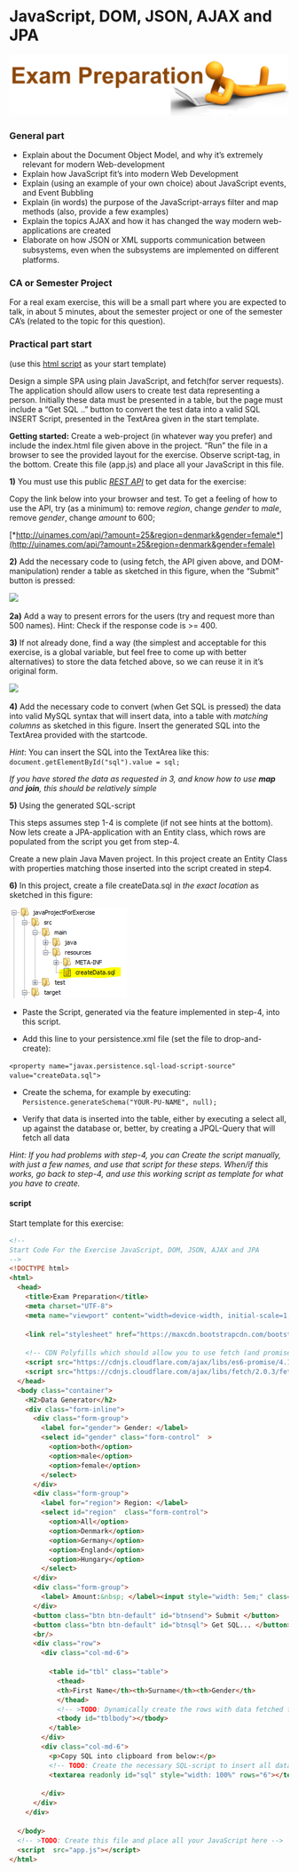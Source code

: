 # JavaScript, DOM, JSON, AJAX and JPA
![](../media/image4.png)

### General part

- Explain about the Document Object Model, and why it’s extremely relevant for modern Web-development
- Explain how JavaScript fit’s into modern Web Development
- Explain (using an example of your own choice) about JavaScript events, and Event Bubbling
- Explain (in words) the purpose of the JavaScript-arrays filter and map methods (also, provide a few examples)
- Explain the topics AJAX and how it has changed the way modern web-applications are created
- Elaborate on how JSON or XML supports communication between subsystems, even when the subsystems are implemented on diﬀerent platforms.

### CA or Semester Project

For a real exam exercise, this will be a small part where you are
expected to talk, in about 5 minutes, about the semester project or one
of the semester CA’s (related to the topic for this question).

### Practical part start 
(use this [html script](####-script) as your start template)

Design a simple SPA using plain JavaScript, and fetch(for server requests). The application should allow users to create test data representing a person. Initially these data must be presented in a table, but the page must include a “Get SQL ..” button to convert the test data into a valid SQL INSERT Script, presented in the TextArea given in the start template.

**Getting started:** Create a web-project (in whatever way you prefer)
and include the index.html file given above in the project. “Run” the
file in a browser to see the provided layout for the exercise. Observe
script-tag, in the bottom. Create this file (app.js) and place all your
JavaScript in this file.

**1)** You must use this public [*REST API*](https://github.com/thm/uinames/) to get data for the exercise:

Copy the link below into your browser and test. To get a feeling of how to use the API, try (as a minimum) to: remove *region*, change *gender* to *male*, remove *gender*, change *amount* to 600;

[*http://uinames.com/api/?amount=25&region=denmark&gender=female*](http://uinames.com/api/?amount=25&region=denmark&gender=female)

**2)** Add the necessary code to (using fetch, the API given above, and
DOM-manipulation) render a table as sketched in this figure, when the “Submit” button is pressed:

![](media/data_generator.png)

**2a)** Add a way to present errors for the users (try and request more than 500 names). Hint: Check if the response code is &gt;= 400.

**3)** If not already done, find a way (the simplest and acceptable for this exercise, is a global variable, but feel free to come up with better alternatives) to store the data fetched above, so we can reuse it in it’s original form.

![](media/sql.png) 

**4)** Add the necessary code to convert (when Get SQL is pressed) the
data into valid MySQL syntax that will insert data, into a table with
*matching columns* as sketched in this figure. Insert the generated SQL
into the TextArea provided with the startcode.

*Hint*: You can insert the SQL into the TextArea like this:
`document.getElementById("sql").value = sql;`

*If you have stored the data as requested in 3, and know how to use **map** and **join**, this should be relatively simple*

**5)** Using the generated SQL-script

This steps assumes step 1-4 is complete (if not see hints at the bottom). Now lets create a JPA-application with an Entity class, which
rows are populated from the script you get from step-4.

Create a new plain Java Maven project. In this project create an Entity Class with properties matching those inserted into the script created in step4.

**6)** In this project, create a file createData.sql in *the exact location* as
sketched in this figure:

![](../media/folder_structure_sql.png)


- Paste the Script, generated via the feature implemented in step-4, into this script.

- Add this line to your persistence.xml file (set the file to
drop-and-create):

`<property name="javax.persistence.sql-load-script-source"
value="createData.sql">`

- Create the schema, for example by executing:  
`Persistence.generateSchema("YOUR-PU-NAME", null);`

- Verify that data is inserted into the table, either by executing a select all, up against the database or, better, by creating a JPQL-Query that will fetch all data

*Hint: If you had problems with step-4, you can Create the script manually, with just a few names, and use that script for these steps.
When/if this works, go back to step-4, and use this working script as
template for what you have to create.*

#### script
Start template for this exercise:
```html
<!--
Start Code For the Exercise JavaScript, DOM, JSON, AJAX and JPA
-->
<!DOCTYPE html>
<html>
  <head>
    <title>Exam Preparation</title>
    <meta charset="UTF-8">
    <meta name="viewport" content="width=device-width, initial-scale=1, shrink-to-fit=no">
    
    <link rel="stylesheet" href="https://maxcdn.bootstrapcdn.com/bootstrap/3.3.7/css/bootstrap.min.css">
    
    <!-- CDN Polyfills which should allow you to use fetch (and promises) from IE and older browsers -->
    <script src="https://cdnjs.cloudflare.com/ajax/libs/es6-promise/4.1.1/es6-promise.auto.js"></script>
    <script src="https://cdnjs.cloudflare.com/ajax/libs/fetch/2.0.3/fetch.min.js"></script>
  </head>
  <body class="container">
    <H2>Data Generator</h2>
    <div class="form-inline">
      <div class="form-group">
        <label for="gender"> Gender: </label>
        <select id="gender" class="form-control"  >
          <option>both</option>
          <option>male</option>
          <option>female</option>
        </select>
      </div>
      <div class="form-group">
        <label for="region"> Region: </label>
        <select id="region"  class="form-control">
          <option>All</option>
          <option>Denmark</option>
          <option>Germany</option>
          <option>England</option>
          <option>Hungary</option>
        </select>
      </div>
      <div class="form-group">
        <label> Amount:&nbsp; </label><input style="width: 5em;" class="form-control" type="number" id="amount" value="4"> 
      </div>
      <button class="btn btn-default" id="btnsend"> Submit </button>
      <button class="btn btn-default" id="btnsql"> Get SQL... </button>
      <br/>
      <div class="row">
        <div class="col-md-6">
          
          <table id="tbl" class="table">
            <thead>
            <th>First Name</th><th>Surname</th><th>Gender</th>
            </thead>
            <!-- >TODO: Dynamically create the rows with data fetched from the API, and insert into the table here -->
            <tbody id="tblbody"></tbody>
          </table>
        </div>
        <div class="col-md-6">
          <p>Copy SQL into clipboard from below:</p>
          <!-- TODO: Create the necessary SQL-script to insert all data fetched from the API, into a table with matching colums -->
          <textarea readonly id="sql" style="width: 100%" rows="6"></textarea>
          
        </div>
      </div>
    </div>

  </body>
  <!-- >TODO: Create this file and place all your JavaScript here -->
  <script  src="app.js"></script>
</html>

```